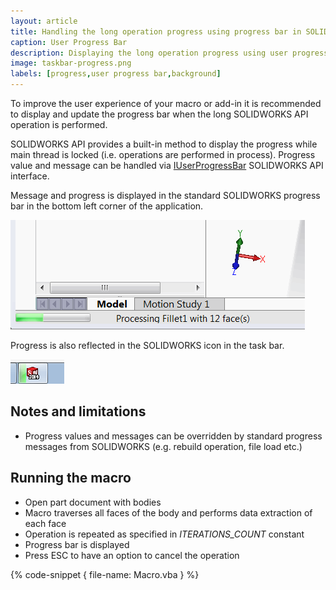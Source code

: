 ```yaml
---
layout: article
title: Handling the long operation progress using progress bar in SOLIDWORKS API
caption: User Progress Bar
description: Displaying the long operation progress using user progress bar in SOLIDWORKS API
image: taskbar-progress.png
labels: [progress,user progress bar,background]
---
```

To improve the user experience of your macro or add-in it is recommended to display and update the progress bar when the long SOLIDWORKS API operation is performed.

SOLIDWORKS API provides a built-in method to display the progress while main thread is locked (i.e. operations are performed in process). Progress value and message can be handled via [IUserProgressBar](https://help.solidworks.com/2017/English/api/sldworksapi/SolidWorks.Interop.sldworks~SolidWorks.Interop.sldworks.IUserProgressBar.html) SOLIDWORKS API interface.

Message and progress is displayed in the standard SOLIDWORKS progress bar in the bottom left corner of the application.

![Progress and message displayed in the progress bar](user-progress-bar.png)

Progress is also reflected in the SOLIDWORKS icon in the task bar.

![Progress is displayed in the SOLIDWORKS icon in the task bar](taskbar-progress.png)

## Notes and limitations

* Progress values and messages can be overridden by standard progress messages from SOLIDWORKS (e.g. rebuild operation, file load etc.)

## Running the macro

* Open part document with bodies
* Macro traverses all faces of the body and performs data extraction of each face
* Operation is repeated as specified in *ITERATIONS_COUNT* constant
* Progress bar is displayed
* Press ESC to have an option to cancel the operation

{% code-snippet { file-name: Macro.vba } %}

